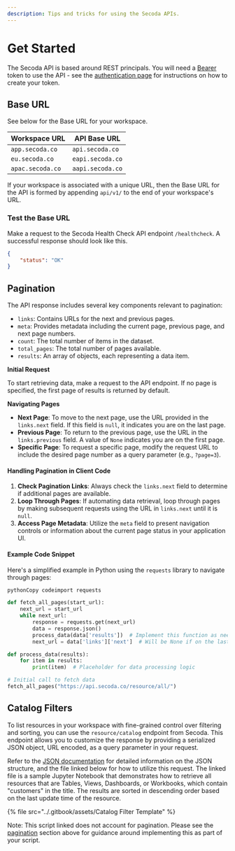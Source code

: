 ```yaml
---
description: Tips and tricks for using the Secoda APIs.
---
```


# Get Started

The Secoda API is based around REST principals. You will need a [Bearer](authentication.md) token to use the API - see the [authentication page](authentication.md) for instructions on how to create your token.&#x20;

## Base URL

See below for the Base URL for your workspace.

| Workspace URL    | API Base URL     |
| ---------------- | ---------------- |
| `app.secoda.co`  | `api.secoda.co`  |
| `eu.secoda.co`   | `eapi.secoda.co` |
| `apac.secoda.co` | `aapi.secoda.co` |

If your workspace is associated with a unique URL, then the Base URL for the API is formed by appending `api/v1/` to the end of your workspace's URL.

### Test the Base URL

Make a request to the Secoda Health Check API endpoint `/healthcheck`. A successful response should look like this.&#x20;

```json
{
    "status": "OK"
}
```

## Pagination

The API response includes several key components relevant to pagination:

* `links`: Contains URLs for the next and previous pages.
* `meta`: Provides metadata including the current page, previous page, and next page numbers.
* `count`: The total number of items in the dataset.
* `total_pages`: The total number of pages available.
* `results`: An array of objects, each representing a data item.

**Initial Request**

To start retrieving data, make a request to the API endpoint. If no page is specified, the first page of results is returned by default.

**Navigating Pages**

* **Next Page**: To move to the next page, use the URL provided in the `links.next` field. If this field is `null`, it indicates you are on the last page.
* **Previous Page**: To return to the previous page, use the URL in the `links.previous` field. A value of `None` indicates you are on the first page.
* **Specific Page**: To request a specific page, modify the request URL to include the desired page number as a query parameter (e.g., `?page=3`).

#### Handling Pagination in Client Code

1. **Check Pagination Links**: Always check the `links.next` field to determine if additional pages are available.
2. **Loop Through Pages**: If automating data retrieval, loop through pages by making subsequent requests using the URL in `links.next` until it is `null`.
3. **Access Page Metadata**: Utilize the `meta` field to present navigation controls or information about the current page status in your application UI.

#### Example Code Snippet

Here's a simplified example in Python using the `requests` library to navigate through pages:

```python
pythonCopy codeimport requests

def fetch_all_pages(start_url):
    next_url = start_url
    while next_url:
        response = requests.get(next_url)
        data = response.json()
        process_data(data['results'])  # Implement this function as needed
        next_url = data['links']['next']  # Will be None if on the last page

def process_data(results):
    for item in results:
        print(item)  # Placeholder for data processing logic

# Initial call to fetch data
fetch_all_pages("https://api.secoda.co/resource/all/")
```

## Catalog Filters

To list resources in your workspace with fine-grained control over filtering and sorting, you can use the `resource/catalog` endpoint from Secoda. This endpoint allows you to customize the response by providing a serialized JSON object, URL encoded, as a query parameter in your request.

Refer to the [JSON documentation](https://api.secoda.co/api/schema/redoc/#tag/Resource/paths/\~1resource\~1catalog/get) for detailed information on the JSON structure, and the file linked below for how to utilize this request. The linked file is a sample Jupyter Notebook that demonstrates how to retrieve all resources that are Tables, Views, Dashboards, or Workbooks, which contain "customers" in the title. The results are sorted in descending order based on the last update time of the resource.

{% file src="../.gitbook/assets/Catalog Filter Template" %}

Note: This script linked does not account for pagination. Please see the [pagination](get-started.md#pagination) section above for guidance around implementing this as part of your script.&#x20;
